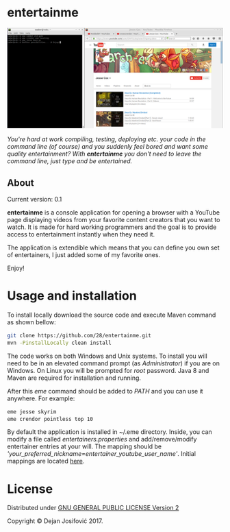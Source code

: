 # entertainme

![Sample preview](tools/img/sample_screenshot.png "Sample preview")

*You're hard at work compiling, testing, deploying etc. your code in the command
line (of course) and you suddenly feel bored and want some quality
entertainment? With **entertainme** you don't need to leave the command line,
just type and be entertained.*

## About

Current version: 0.1

**entertainme** is a console application for opening a browser with a YouTube
page displaying videos from your favorite content creators that you want to
watch. It is made for hard working programmers and the goal is to provide access
to entertainment instantly when they need it.

The application is extendible which means that you can define you own set of
entertainers, I just added some of my favorite ones.

Enjoy!

# Usage and installation

To install locally download the source code and execute Maven command as shown
bellow:

```bash
git clone https://github.com/28/entertainme.git
mvn -PinstallLocally clean install
```

The code works on both Windows and Unix systems. To install you will need to be
in an elevated command prompt (as *Administrator*) if you are on Windows. On
Linux you will be prompted for *root* password. Java 8 and Maven are required
for installation and running.

After this *eme* command should be added to *PATH* and you can use it anywhere.
For example:

```bash
eme jesse skyrim
eme crendor pointless top 10
```

By default the application is installed in ~/.eme directory. Inside, you can
modify a file called *entertainers.properties* and add/remove/modify
entertainer entries at your will. The mapping should be
*'your\_preferred\_nickname=entertainer\_youtube\_user\_name'*. Initial mappings
are located [here](tools/dist/entertainers.properties).

# License

Distributed under
[GNU GENERAL PUBLIC LICENSE Version 2](src/main/resources/META-INF/LICENSE.txt)

Copyright &copy; Dejan Josifović 2017.
